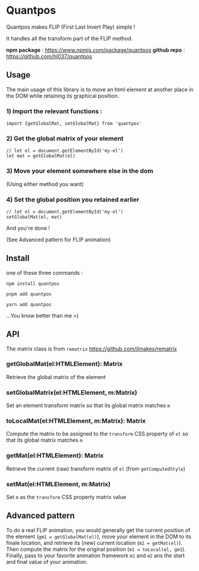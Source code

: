 # Quantpos

Quantpos makes FLIP (First Last Invert Play) simple !

It handles all the transform part of the FLIP method.

**npm package** : https://www.npmjs.com/package/quantpos
**github repo** : https://github.com/hl037/quantpos

## Usage

The main usage of this library is to move an html element at another place in the DOM while retaining its graphical position.

### 1) Import the relevant functions :

```
import {getGlobalMat, setGlobalMat} from 'quantpos'
```

### 2) Get the global matrix of your element
```
// let el = document.getElementById('my-el')
let mat = getGlobalMat(el)
```

### 3) Move your element somewhere else in the dom
(Using either method you want)

### 4) Set the global position you retained earlier
```
// let el = document.getElementById('my-el')
setGlobalMat(el, mat)
```

And you're done !

(See Advanced pattern for FLIP animation)

## Install

one of these three commands :

```
npm install quantpos
```

```
pnpm add quantpos
```

```
yarn add quantpos
```

...You know better than me =)

## API

The matrix class is from `rematrix` https://github.com/jlmakes/rematrix

### getGlobalMat(el:HTMLElement): Matrix
Retrieve the global matrix of the element

### setGlobalMatrix(el:HTMLElement, m:Matrix)
Set an element transform matrix so that its global matrix matches `m`

### toLocalMat(el:HTMLElement, m:Matrix): Matrix
Compute the matrix to be assigned to the `transform` CSS property of `el` so that its global matrix matches `m`

### getMat(el:HTMLElement): Matrix
Retrieve the current (raw) transform matrix of `el` (from `getComputedStyle`)

### setMat(el:HTMLElement, m:Matrix)
Set `m` as the `transform` CSS property matrix value

## Advanced pattern

To do a real FLIP animation, you would generally get the current position of the element (`gm1 = getGlobalMat(el)`), move your element in the DOM to its finale location, and retrieve its (new) current location (`m2 = getMat(el)`). Then compute the matrix for the original position (`m1 = toLocal(el, gm1`).
Finally, pass to your favorite animation framework `m1` and `m2` ans the start and final value of your animation.



